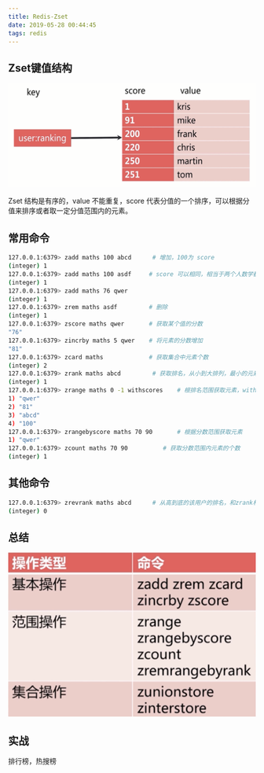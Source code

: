 ```yaml
---
title: Redis-Zset
date: 2019-05-28 00:44:45
tags: redis
---
```


## Zset键值结构

![redis-9](/images/2019/redis-9.png)

Zset 结构是有序的，value 不能重复，score 代表分值的一个排序，可以根据分值来排序或者取一定分值范围内的元素。

## 常用命令

```bash
127.0.0.1:6379> zadd maths 100 abcd      # 增加，100为 score
(integer) 1
127.0.0.1:6379> zadd maths 100 asdf     # score 可以相同，相当于两个人数学都考了100分
(integer) 1
127.0.0.1:6379> zadd maths 76 qwer
(integer) 1
127.0.0.1:6379> zrem maths asdf         # 删除
(integer) 1
127.0.0.1:6379> zscore maths qwer       # 获取某个值的分数
"76"
127.0.0.1:6379> zincrby maths 5 qwer    # 将元素的分数增加
"81"
127.0.0.1:6379> zcard maths             # 获取集合中元素个数
(integer) 2
127.0.0.1:6379> zrank maths abcd         # 获取排名，从小到大排列，最小的元素为 0
(integer) 1
127.0.0.1:6379> zrange maths 0 -1 withscores    # 根排名范围获取元素，withscores 参数可选
1) "qwer"
2) "81"
3) "abcd"
4) "100"
127.0.0.1:6379> zrangebyscore maths 70 90       # 根据分数范围获取元素
1) "qwer"
127.0.0.1:6379> zcount maths 70 90          # 获取分数范围内元素的个数
(integer) 1
```

## 其他命令

```bash
127.0.0.1:6379> zrevrank maths abcd      # 从高到底的该用户的排名，和zrank相反，同理 zrevrange,zrevrangebyscore
(integer) 0
```

## 总结

![redis-10](/images/2019/redis-10.png)

## 实战

排行榜，热搜榜